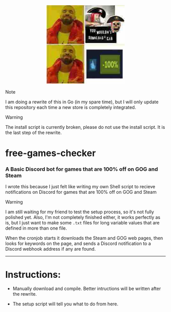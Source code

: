 <p align="center">
  <img src="https://github.com/Supraboy981322/Basic-Discord-notification-for-100-off-GOG-and-Steam-games/raw/refs/heads/main/logo.png">
</p>

> [!NOTE]
> I am doing a rewrite of this in Go (in my spare time), but I will only update this repository each time a new store is completely integrated.

> [!Warning]
> The install script is currently broken, please do not use the install script. It is the last step of the rewrite.

# free-games-checker

### A Basic Discord bot for games that are 100% off on GOG and Steam

I wrote this because I just felt like writing my own Shell script to recieve notifications on Discord for games that are 100% off on GOG and Steam

> [!Warning]
> I am still waiting for my friend to test the setup process, so it's not fully polished yet. Also, I'm not completely finished either, it works perfectly as is, but I just want to make some `.txt` files for long variable values that are defined in more than one file.

When the cronjob starts it downloads the Steam and GOG web pages, then looks for keywords on the page, and sends a Discord notification to a Discord webhook address if any are found.


---
# Instructions:
- Manually download and compile. Better intructions will be written after the rewrite.

- The setup script will tell you what to do from here.
